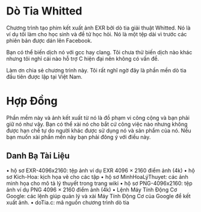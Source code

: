 # Dò Tia Whitted
Chương trình tạo phim kết xuất ảnh EXR bởi dò tia giải thuật Whitted. Nó là ví dụ tôi làm cho học sinh và đề tử học hỏi.
Nó là một tệp dài vì trước các phiên bản được dán lên Facebook.

Bạn có thể biến dịch nó với gcc hay clang. Tôi chưa thử biến dịch nào khác nhưng tôi nghỉ cái nào hỗ trợ C hiện đại nên không có vấn đề.

Làm ơn chia sẻ chương trình này. Tôi rất nghĩ ngờ đây là phần mền dò tia đầu tiên được lập tại Việt Nam.

# Hợp Đồng
Phần mềm này và ảnh kết xuất từ nó là đồ phạm vi công cộng và bạn phải giữ nó như vậy. Bạn có thể xài nó cho bắt cứ công việc nào nhưng không được hạn chế tự do người khác được sử dụng nó và sản phẩm của nó. Nếu bạn muốn xài phần mền này bạn phải đông ý với điều này.

## Danh Bạ Tài Liệu
• hộ sơ EXR-4096x2160: tệp ảnh ví dụ EXR 4096 × 2160 điểm ảnh (4k)
• hộ sơ Kich-Hoa: kịch họa vẽ cho các tập
• hộ sơ MinhHoaLýThuyet: các ảnh minh họa cho mô tả lý thuyết trong trang wiki
• hộ sơ PNG-4096x2160: tệp ảnh ví dụ PNG 4096 × 2160 điểm ảnh (4k)
• Lệnh Máy Tính Động Cơ Google: các lệnh giúp quản lý và xài Máy Tính Động Cơ của Google để kết xuất ảnh.
• doTia.c: mâ nguồn chương trình dò tia

